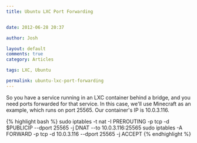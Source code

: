```yaml
---
title: Ubuntu LXC Port Forwarding


date: 2012-06-28 20:37

author: Josh

layout: default
comments: true
category: Articles

tags: LXC, Ubuntu

permalink: ubuntu-lxc-port-forwarding
---
```


So you have a service running in an LXC container behind a bridge, and
you need ports forwarded for that service. In this case, we'll use
Minecraft as an example, which runs on port 25565. Our container's IP is
10.0.3.116.

{% highlight bash %}
sudo iptables -t nat -I PREROUTING -p tcp -d $PUBLICIP --dport 25565 -j DNAT --to 10.0.3.116:25565
sudo iptables -A FORWARD -p tcp -d 10.0.3.116 --dport 25565 -j ACCEPT
{% endhighlight %}
